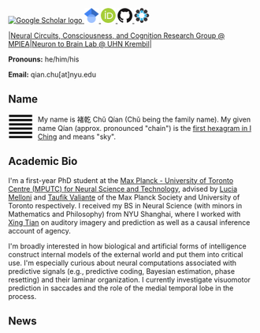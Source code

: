 <a href="https://twitter.com/QianNeuro" target="_blank">
<img src="https://upload.wikimedia.org/wikipedia/commons/thumb/4/4f/Twitter-logo.svg/1200px-Twitter-logo.svg.png"
       alt="Google Scholar logo" 
     width="30" height="30"/>
</a>
<a href="https://github.com/qian-chu" target="_blank">
<img src="figures/512px-Google_Scholar_logo.svg.png"
       alt="Google Scholar logo" 
     width="30" height="30"/>
</a>
<a href="https://orcid.org/0000-0003-2308-6102" target="_blank">
<img src="figures/768px-ORCID_iD.svg.png"
       alt="ORCID logo"
     width="30" height="30"/>
</a>
<a href="https://github.com/qian-chu" target="_blank">
<img src="figures/GitHub-Mark-120px-plus.png"
       alt="GitHub logo" 
     width="30" height="30"/>
</a>
<a href="https://osf.io/kxda9" target="_blank">
<img src="figures/OSF.png"
       alt="OSF logo"
     width="30" height="30"/>
</a>

|<a href="https://www.aesthetics.mpg.de/en/research/research-group-neural-circuits-consciousness-and-cognition.html" target="_blank">Neural Circuits, Consciousness, and Cognition Research Group @ MPIEA</a>|<a href="http://www.neurontobrainlaboratory.ca/" target="_blank">Neuron to Brain Lab @ UHN Krembil</a>|

**Pronouns:** he/him/his

**Email:** qian.chu[at]nyu.edu

## Name

<img src="figures/qian.jpg"
     alt="Qian hexagram"
     width="50" height="50"
     style="float: left; margin-right: 10px;" />

My name is 褚乾 Chǔ Qían (Chǔ being the family name). My given name Qían (approx. pronounced "chain") is the <a href="https://en.wikipedia.org/wiki/I_Ching#Hexagrams" target="_blank">first hexagram in I Ching</a> and means "sky".

## Academic Bio

I'm a first-year PhD student at the <a href="https://mpc.utoronto.ca/" target="_blank">Max Planck - University of Toronto Centre (MPUTC) for Neural Science and Technology</a>, advised by <a href="https://www.aesthetics.mpg.de/en/the-institute/people/lucia-melloni-en.html" target="_blank">Lucia Melloni</a> and <a href="https://surgery.utoronto.ca/faculty/taufik-valiante" target="_blank">Taufik Valiante</a> of the Max Planck Society and University of Toronto respectively. I received my BS in Neural Science (with minors in Mathematics and Philosophy) from NYU Shanghai, where I worked with <a href="https://bcs.shanghai.nyu.edu/en/peoples/faculty-affiliates/xing-tian" target="_blank">Xing Tian</a> on auditory imagery and prediction as well as a causal inference account of agency.

I'm broadly interested in how biological and artificial forms of intelligence construct internal models of the external world and put them into critical use. I'm especially curious about neural computations associated with predictive signals (e.g., predictive coding, Bayesian estimation, phase resetting) and their laminar organization. I currently investigate visuomotor prediction in saccades and the role of the medial temporal lobe in the process.

## News


